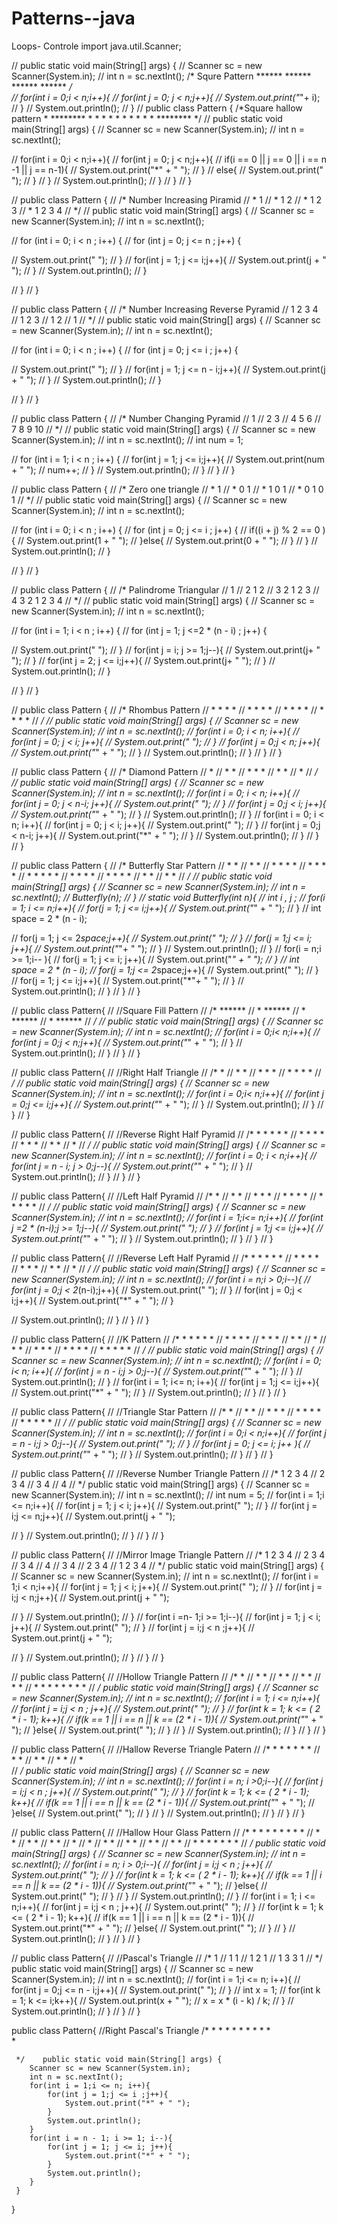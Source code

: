 # Patterns--java
Loops- Controle
import java.util.Scanner;

// public static void main(String[] args) {
//     Scanner sc = new Scanner(System.in);
//     int n = sc.nextInt();
      /*    Squre Pattern
             ******
             ******
             ******
             ******
       */  
        // for(int i = 0;i < n;i++){
        //     for(int j = 0; j < n;j++){
        //         System.out.print("*"+ i);
        //     }
        //     System.out.println();
        // }
// public class Pattern {
    /*Square hallow pattern
     * ********
     * *      *
     * *      *
     * *      *
     * ********
     */
//     public static void main(String[] args) {
//         Scanner sc = new Scanner(System.in);
//         int n = sc.nextInt();

//         for(int i = 0;i < n;i++){
//             for(int j = 0; j < n;j++){
//                 if(i == 0 ||  j == 0 || i == n -1 || j == n-1){
//                 System.out.print("*" + " ");
//             }
//             else{
//                 System.out.print("  ");
//             }
//         }
//         System.out.println();
//         }
//     }
// }


// public class Pattern {
//     /* Number Increasing Piramid
//      * 1
//      * 1 2
//      * 1 2 3
//      * 1 2 3 4
//      */
//     public static void main(String[] args) {
//         Scanner sc = new Scanner(System.in);
//         int n = sc.nextInt();

//         for (int i = 0; i < n ; i++) {
//             for (int j = 0; j <= n ; j++) {
                
//                     System.out.print(" ");
//                 }
//                 for(int j = 1; j <= i;j++){
//                     System.out.print(j + " ");
//                 }
//                 System.out.println();
//             }
            
//         }
//     }


// public class Pattern {
//     /* Number Increasing Reverse Pyramid
//     1 2 3 4
//     1 2 3
//     1 2
//     1
//      */
//     public static void main(String[] args) {
//         Scanner sc = new Scanner(System.in);
//         int n = sc.nextInt();

//         for (int i = 0; i < n ; i++) {
//             for (int j = 0; j <= i ; j++) {
                
//                     System.out.print(" ");
//                 }
//                 for(int j = 1; j <= n - i;j++){
//                     System.out.print(j + " ");
//                 }
//                 System.out.println();
//             }
            
//         }
//     }

// public class Pattern {
//     /* Number Changing  Pyramid
//     1
//     2 3
//     4 5 6
//     7 8 9 10 
//     */
//     public static void main(String[] args) {
//         Scanner sc = new Scanner(System.in);
//         int n = sc.nextInt();
//         int num = 1;
       
//         for (int i = 1; i < n ; i++) {
//                 for(int j = 1; j <= i;j++){
//                     System.out.print(num + " ");
//                     num++;
//                 }
//                 System.out.println();
//             }
//            }
//         }
    
// public class Pattern {
//     /* Zero one triangle
//      * 1
//      * 0 1
//      * 1 0 1
//      * 0 1 0 1
//      */
//     public static void main(String[] args) {
//         Scanner sc = new Scanner(System.in);
//         int n = sc.nextInt();

//         for (int i = 0; i < n ; i++) {
//             for (int j = 0; j <= i ; j++) {
//                 if((i + j) % 2 == 0 ){
//                     System.out.print(1 + " ");
//                 }else{
//                     System.out.print(0 + " ");
//                 }
//                 }
//                 System.out.println();
//             }
            
//         }
//     }

// public class Pattern {
//     /* Palindrome Triangular
//             1
//           2 1 2
//         3 2 1 2 3
//        4 3 2 1 2 3 4 
//      */
//     public static void main(String[] args) {
//         Scanner sc = new Scanner(System.in);
//         int n = sc.nextInt();

//         for (int i = 1; i < n ; i++) {
//             for (int j = 1; j <=2 * (n - i) ; j++) {
                
//                     System.out.print(" ");
//                 }
//                 for(int j = i; j >= 1;j--){
//                     System.out.print(j+ " ");
//                 }
//                 for(int j = 2; j <= i;j++){
//                     System.out.print(j+ " ");
//                 }
//                 System.out.println();
//             }
            
//         }
//     }


// public class Pattern {
//     /* Rhombus Pattern
//         * * * *
//          * * * *
//           * * * *
//            * * * * 
//      */
//     public static void main(String[] args) {
//         Scanner sc = new Scanner(System.in);
//         int n = sc.nextInt();
//             for(int i = 0; i < n; i++){
//                 for(int j = 0; j < i; j++){
//                     System.out.print(" ");
//                 }
//                 for(int j = 0;j < n; j++){
//                     System.out.print("*" + " ");
//                 }
//                 System.out.println();
//             }
//         }
//     }



// public class Pattern {
//     /* Diamond Pattern
//           *
//         *   *
//       *   *   *
//         *    *
//           *
//      */
//     public static void main(String[] args) {
//         Scanner sc = new Scanner(System.in);
//         int n = sc.nextInt();
//             for(int i = 0; i <  n; i++){
//                 for(int j = 0; j < n-i; j++){
//                     System.out.print(" ");
//                 }
//                 for(int j = 0;j < i; j++){
//                     System.out.print("*" + " ");
//                 }
//                 System.out.println();
//             }
//             for(int i = 0; i <  n; i++){
//                 for(int j = 0; j < i; j++){
//                     System.out.print(" ");
//                 }
//                 for(int j = 0;j < n-i; j++){
//                     System.out.print("*" + " ");
//                 }
//                 System.out.println();
//             }
//         }
//     }

// public class Pattern {
//     /* Butterfly Star Pattern
//         *                          *
//            *                   *
//         *     *            *       *
//            *     *     *       *
//         *     *     *      *       *
//            *     *     *       *
//         *     *            *       *
//            *                   *
//         *                          *
//      */
//     public static void main(String[] args) {
//         Scanner sc = new Scanner(System.in);
//         int n = sc.nextInt();
//        Butterfly(n); 
//     }
//     static void Butterfly(int n){
//         int i , j ;
//         for(i = 1; i <= n;i++){
//             for(j = 1; j <= i;j++){
//                 System.out.print("*" + " ");
//             }
//             int space = 2 * (n - i);
            
//             for(j = 1; j <= 2*space;j++){
//                 System.out.print(" ");
//             }
//             for(j = 1;j <= i; j++){
//                 System.out.print("*"+ " ");
//             }
//             System.out.println();
//         }
//         for(i = n;i >= 1;i-- ){
//             for(j = 1; j <= i; j++){
//                 System.out.print("*" + " ");
//             }
//             int space = 2 * (n - i);
//             for(j = 1;j <= 2*space;j++){
//                 System.out.print(" ");
//             }
//             for(j = 1; j <= i;j++){
//                 System.out.print("*"+ " ");
//             }
//             System.out.println();
//         }
//     }
// }


// public class Pattern{
//     //Square Fill Pattern
//     /* ******
//      * ******
//      * ******
//      * ******
//      */
//     public static void main(String[] args) {
//         Scanner sc = new Scanner(System.in);
//         int n = sc.nextInt();
//         for(int i = 0;i< n;i++){
//             for(int j = 0;j <  n;j++){
//                 System.out.print("*" + " ");
//             }
//             System.out.println();
//         }
//     }
// }

// public class Pattern{
//         //Right Half Triangle
//         /* *
//            * *
//            * * *
//            * * * *
//          */
//         public static void main(String[] args) {
//             Scanner sc = new Scanner(System.in);
//             int n = sc.nextInt();
//             for(int i = 0;i< n;i++){
//                 for(int j = 0;j <=  i;j++){
//                     System.out.print("*" + " ");
//                 }
//                 System.out.println();
//             }
//         }
//     }


// public class Pattern{
//         //Reverse Right Half Pyramid
//         /*  * * * * *
//             * * * *
//             * * *
//             * *
//             *
//          */
//         public static void main(String[] args) {
//             Scanner sc = new Scanner(System.in);
//             int n = sc.nextInt();
//            for(int i = 0; i < n;i++){
//             for(int j = n - i; j > 0;j--){
//                 System.out.print("*" + " ");
//             }
//             System.out.println();
//            }
//         }
//     }

// public class Pattern{
//         //Left Half Pyramid
//         /*          *
//                   * *
//                 * * *
//               * * * *
//             * * * * *
//          */
//         public static void main(String[] args) {
//             Scanner sc = new Scanner(System.in);
//             int n = sc.nextInt();
//             for(int i = 1;i<= n;i++){
//                 for(int j =2 * (n-i);j >= 1;j--){
//                     System.out.print(" ");
//                 }
//                 for(int j = 1;j <= i;j++){
//                     System.out.print("*" + " ");
//                 }
//                 System.out.println();
//             }
//         }
//     }


// public class Pattern{
//         //Reverse Left Half Pyramid
//         /*  * * * * *
//               * * * *
//                 * * *
//                   * *
//                     *
//          */
//         public static void main(String[] args) {
//             Scanner sc = new Scanner(System.in);
//             int n = sc.nextInt();
//             for(int i = n;i > 0;i--){
//                 for(int j = 0;j < 2*(n-i);j++){
//                     System.out.print(" ");
//                 }
//                 for(int j = 0;j < i;j++){
//                     System.out.print("*" + " ");
//                 }
                
//                 System.out.println();
//             }
//         }
//     }


// public class Pattern{
//     //K Pattern
//     /*  * * * * *
//         * * * *
//         * * * 
//         * *
//         *
//         * *
//         * * *
//         * * * *
//         * * * * *
//      */
//     public static void main(String[] args) {
//         Scanner sc = new Scanner(System.in);
//         int n = sc.nextInt();
//      for(int i = 0; i< n; i++){
//         for(int j = n - i;j > 0;j--){
//             System.out.print("*" + " ");
//         }
//         System.out.println();
//      }
//      for(int i = 1; i<= n; i++){
//         for(int j = 1;j <= i;j++){
//             System.out.print("*" + " ");
//         }
//         System.out.println();
//      }
//     }
// }



// public class Pattern{
//     //Triangle Star Pattern
//     /*      *
//            * *
//           * * *
//          * * * *
//         * * * * *
//      */
//     public static void main(String[] args) {
//         Scanner sc = new Scanner(System.in);
//         int n = sc.nextInt();
//         for(int i = 0;i < n;i++){
//             for(int j = n - i;j > 0;j--){
//                 System.out.print(" ");
//             }
//             for(int j = 0; j <= i; j++ ){
//                System.out.print("*" + " ");
//             }
//             System.out.println();
//         }
//     }
// }


// public class Pattern{
//     //Reverse Number Triangle Pattern
//     /*     1 2 3 4
//             2 3 4
//              3 4
//               4
//      */    public static void main(String[] args) {
//         Scanner sc = new Scanner(System.in);
//         int n = sc.nextInt();
//         int num  = 5;
//         for(int i = 1;i <= n;i++){
//             for(int j = 1; j < i; j++){
//                System.out.print(" "); 
//             }
//             for(int j = i;j <= n;j++){ 
//                 System.out.print(j + " ");
                
//             }
//             System.out.println();
//         }
//     }
// }

// public class Pattern{
//     //Mirror Image Triangle Pattern
//     /*     1 2 3 4
//             2 3 4
//              3 4
//               4
//              3 4
//             2 3 4
//            1 2 3 4
//      */    public static void main(String[] args) {
//         Scanner sc = new Scanner(System.in);
//         int n = sc.nextInt();
//         for(int i = 1;i < n;i++){
//             for(int j = 1; j < i; j++){
//                System.out.print(" "); 
//             }
//             for(int j = i;j < n;j++){ 
//                 System.out.print(j + " ");
                
//             }
//             System.out.println();
//         }
//         for(int i =n- 1;i >= 1;i--){
//             for(int j = 1; j < i; j++){
//                System.out.print(" "); 
//             }
//             for(int j = i;j < n ;j++){ 
//                 System.out.print(j + " ");
                
//             }
//             System.out.println();
//         }
//     }
// }

// public class Pattern{
//     //Hollow Triangle Pattern
//     /*       *
//             * *
//            *   *
//           *     *
//         *         *
//        * * * * * * * *
//      */    public static void main(String[] args) {
//         Scanner sc = new Scanner(System.in);
//         int n = sc.nextInt();
//       for(int i = 1; i <= n;i++){
//         for(int j = i;j < n ; j++){
//             System.out.print("  ");
//         }
//         for(int k = 1; k <= ( 2 * i - 1); k++){
//             if(k == 1 || i == n || k == (2 * i - 1)){
//                 System.out.print("*" + " ");
//             }else{
//                 System.out.print("  ");
//             }
//         }
//         System.out.println();
//       }
//     }
// }

// public class Pattern{
//     //Hallow Reverse Triangle Patern
//     /*      * * * * * *
//              *       *
//               *     *
//                *   *
//                  *  
//      */    public static void main(String[] args) {
//         Scanner sc = new Scanner(System.in);
//         int n = sc.nextInt();
//       for(int i = n; i >0;i--){
//         for(int j = i;j < n ; j++){
//             System.out.print("  ");
//         }
//         for(int k = 1; k <= ( 2 * i - 1); k++){
//             if(k == 1 || i == n || k == (2 * i - 1)){
//                 System.out.print("*" + " ");
//             }else{
//                 System.out.print("  ");
//             }
//         }
//         System.out.println();
//       }
//     }
// }


// public class Pattern{
//     //Hallow Hour Glass Pattern
//     /*    * * * * * * * *
//             *         *
//               *     *
//                 *  *
//                   *
//                  *
//                 * *
//                *   *
//               *     *
//             *         *
//            * * * * * * *
//      */    public static void main(String[] args) {
//         Scanner sc = new Scanner(System.in);
//         int n = sc.nextInt();
//         for(int i = n; i > 0;i--){
//             for(int j = i;j < n ; j++){
//                 System.out.print("  ");
//             }
//             for(int k = 1; k <= ( 2 * i - 1); k++){
//                 if(k == 1 || i == n || k == (2 * i - 1)){
//                     System.out.print("*" + " ");
//                 }else{
//                     System.out.print("  ");
//                 }
//             }
//             System.out.println();
//           }
//       for(int i = 1; i <= n;i++){
//         for(int j = i;j < n ; j++){
//             System.out.print("  ");
//         }
//         for(int k = 1; k <= ( 2 * i - 1); k++){
//             if(k == 1 || i == n || k == (2 * i - 1)){
//                 System.out.print("*" + " ");
//             }else{
//                 System.out.print("  ");
//             }
//         }
//         System.out.println();
//       }
//     }
// }

// public class Pattern{
//     //Pascal's Triangle
//     /*      1
//           1   1
//         1   2   1
//       1   3   3   1
//      */    public static void main(String[] args) {
//         Scanner sc = new Scanner(System.in);
//         int n = sc.nextInt();
//         for(int i = 1;i <= n; i++){
//             for(int j = 0;j <= n - i;j++){
//                 System.out.print(" ");
//             }
//             int  x = 1;
//             for(int k = 1; k <= i;k++){
//                 System.out.print(x + " ");
//                 x = x * (i - k) / k;
//             }
//             System.out.println();
//         }
//      }
//  }

public class Pattern{
    //Right Pascal's Triangle
    /*   *
            *
         *     *
            *     *
         *     *
            *  
         *  
         
     */    public static void main(String[] args) {
        Scanner sc = new Scanner(System.in);
        int n = sc.nextInt();
        for(int i = 1;i <= n; i++){
            for(int j = 1;j <= i ;j++){
                System.out.print("*" + " ");
            }            
            System.out.println();
        }
        for(int i = n - 1; i >= 1; i--){
            for(int j = 1; j <= i; j++){
                System.out.print("*" + " ");
            }
            System.out.println();
        }
     }
 }
